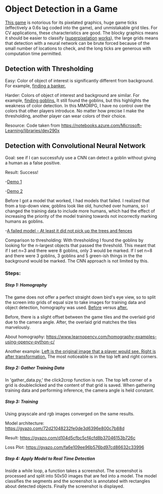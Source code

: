 # Object Detection in a Game
[This game](https://gyazo.com/306bc6cd46cf6b059c5ca289b07664d6) is notorious for its pixelated graphics, huge game ticks (effectively a 0.6s lag coded into the game), and unmistakable grid tiles. For CV applications, these characteristics are good. The blocky graphics means it should be easier to classify ([superpixelation](http://ttic.uchicago.edu/~xren/research/superpixel/) [works](http://ttic.uchicago.edu/~xren/research/superpixel/)), the large grids means that detection with a neural network can be brute forced because of the small number of locations to check, and the long ticks are generous with computation time permitted. 

## Detection with Thresholding
Easy: Color of object of interest is significantly different from background. For example, [finding a banker.](https://gyazo.com/e58b13e7b5f8e94029eaf9d0a1f9a8ee)

Harder: Colors of object of interest and background are similar. For example, [finding goblins.](https://gyazo.com/33ac61fe3f647bdde9bddaa6c0398c45)
It still found the goblins, but this highlights the weakness of color detection. In this MMORPG, I have no control over the colors that other players introduce. No matter how precise I make the thresholding, another player can wear colors of their choice.

Resource: Code taken from https://notebooks.azure.com/Microsoft-Learning/libraries/dev290x

## Detection with Convolutional Neural Network 
Goal: see if I can successfuly use a CNN can detect a goblin without giving a human as a false positive. 

Result: Success!  
 
-[Demo 1](https://gyazo.com/62ded2ce85fcf49efdf4d46dbf180826)

-[Demo 2](https://gyazo.com/e6248701c963cdeb19ee59f74ab6f368)
  
Before I got a model that worked, I had models that failed. I realized that from a top-down view, goblins look like old, hunched over humans, so I changed the training data to include more humans, which had the effect of increasing the priority of the model training towards not incorrectly marking humans as goblins.
  
-[A failed model - At least it did not pick up the trees and fences](https://gyazo.com/515d5688d214f2d3c001e8f5ae46bfdb)

 
Comparison to thresholding: With thresholding I found the goblins by looking for the n-largest objects that passed the threshold. This meant that if I set n=3 and there were 8 goblins, only 3 would be marked. If I set n=8 and there were 3 goblins, 3 goblins and 5 green-ish things in the the background would be marked. The CNN approach is not limited by this. 

### Steps:
##### Step 1: Homography
The game does not offer a perfect straight down bird's eye view, so to split the screen into grids of equal size to take images for training data and object detection, homography was used. 
[Before](https://gyazo.com/73be4f3a2bcf759497c6ace0cc6f6616) versus [after.](https://gyazo.com/417e2edead71a2526dd30d0d56e6843b)

Before, there is a slight offset between the game tiles and the overlaid grid due to the camera angle.
After, the overlaid grid matches the tiles marvelously. 

About homography: https://www.learnopencv.com/homography-examples-using-opencv-python-c/

Another example:
[Left is the original image that a player would see. Right is after transformation.](https://gyazo.com/3b5bd74e1d315635736e81d6835e2303) The most noticeable is in the top left and right corners.

##### Step 2: Gather Training Data
In 'gather_data.py,' the click2crop function is run. The top left corner of a grid is doubleclicked and the content of that grid is saved. When gathering training data and performing inference, the camera angle is held constant. 

##### Step 3: Training
Using grayscale and rgb images converged on the same results. 

Model architecture: https://gyazo.com/72d21048232fe0de3d6396e800c7b88d

Result: https://gyazo.com/d104d5cfbc5cf4cfd8b37046153b726c

Loss Plot: https://gyazo.com/fa6e109ee96b576bd97cd86632c33996

##### Step 4: Apply Model to Real Time Detection
Inside a while loop, a function takes a screenshot. The screenshot is processed and split into 50x50 images that are fed into a model. The model classifies the segments and the screenshot is annotated with rectangles about detected objects. Finally the screenshot is displayed.
